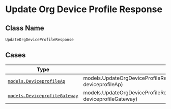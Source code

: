 
# Update Org Device Profile Response

## Class Name

`UpdateOrgDeviceProfileResponse`

## Cases

| Type | Factory Method |
|  --- | --- |
| [`models.DeviceprofileAp`](../../../doc/models/deviceprofile-ap.md) | models.UpdateOrgDeviceProfileResponseContainer.FromDeviceprofileAp(models.DeviceprofileAp deviceprofileAp) |
| [`models.DeviceprofileGateway`](../../../doc/models/deviceprofile-gateway.md) | models.UpdateOrgDeviceProfileResponseContainer.FromDeviceprofileGateway(models.DeviceprofileGateway deviceprofileGateway) |

